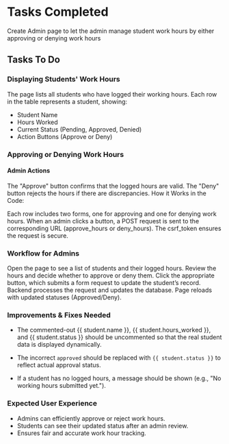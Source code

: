 # Tasks Completed

Create Admin page to let the admin manage student work hours by either approving or denying work hours

## Tasks To Do

### Displaying Students' Work Hours

The page lists all students who have logged their working hours.
Each row in the table represents a student, showing:

- Student Name
- Hours Worked
- Current Status (Pending, Approved, Denied)
- Action Buttons (Approve or Deny)

### Approving or Denying Work Hours

#### Admin Actions

The "Approve" button confirms that the logged hours are valid.
The "Deny" button rejects the hours if there are discrepancies.
How it Works in the Code:

Each row includes two forms, one for approving and one for denying work hours.
When an admin clicks a button, a POST request is sent to the corresponding URL (approve_hours or deny_hours).
The csrf_token ensures the request is secure.

### Workflow for Admins

Open the page to see a list of students and their logged hours.
Review the hours and decide whether to approve or deny them.
Click the appropriate button, which submits a form request to update the student’s record.
Backend processes the request and updates the database.
Page reloads with updated statuses (Approved/Deny).

### Improvements & Fixes Needed

- The commented-out {{ student.name }}, {{ student.hours_worked }}, and {{ student.status }} should be uncommented so that the real student data is displayed dynamically.

- The incorrect `approved` should be replaced with `{{ student.status }}` to reflect actual approval status.

- If a student has no logged hours, a message should be shown (e.g., "No working hours submitted yet.").

### Expected User Experience

- Admins can efficiently approve or reject work hours.
- Students can see their updated status after an admin review.
- Ensures fair and accurate work hour tracking.
